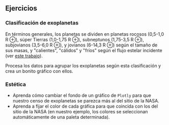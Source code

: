 ## Ejercicios

### Clasificación de exoplanetas

En términos generales, los planetas se dividen en planetas rocosos (0,5-1,0 R ⊕), súper Tierras (1,0-1,75 R ⊕), subneptunos (1,75-3,5 R ⊕), subjovianos (3,5-6,0 R ⊕), y jovianos (6-14,3 R ⊕) según el tamaño de sus masas, y "calientes", "cálidos" y "fríos" según el flujo estelar incidente (ver [este trabajo](https://ui.adsabs.harvard.edu/abs/2018ApJ...856..122K/abstract)).

Procesa los datos para agrupar los exoplanetas según esta clasificación y crea un bonito gráfico con ellos.

### Estética

- Aprenda cómo cambiar el fondo de un gráfico de `Plotly` para que nuestro censo de exoplanetas se parezca más al del sitio de la NASA.
- Aprenda a fijar el color de cada gráfica para que coincida con los del sitio de la NASA (en nuestro ejemplo, los colores se seleccionan automáticamente de una paleta determinada).



